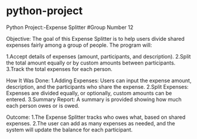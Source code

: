 # python-project

Python Project:-Expense Splitter
#Group Number 12

Objective: The goal of this Expense Splitter is to help users divide shared expenses fairly among a group of people. The program will:

1.Accept details of expenses (amount, participants, and description). 2.Split the total amount equally or by custom amounts between participants. 3.Track the total expenses for each person.

How It Was Done: 
1.Adding Expenses: Users can input the expense amount, description, and the participants who share the expense. 
2.Split Expenses: Expenses are divided equally, or optionally, custom amounts can be entered.
3.Summary Report: A summary is provided showing how much each person owes or is owed.

Outcome: 1.The Expense Splitter tracks who owes what, based on shared expenses. 
2.The user can add as many expenses as needed, and the system will update the balance for each participant.
